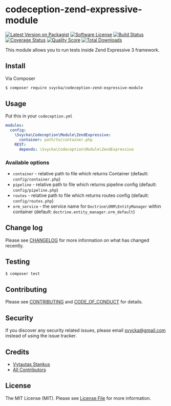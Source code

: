 # codeception-zend-expressive-module

[![Latest Version on Packagist][ico-version]][link-packagist]
[![Software License][ico-license]](LICENSE.md)
[![Build Status][ico-travis]][link-travis]
[![Coverage Status][ico-scrutinizer]][link-scrutinizer]
[![Quality Score][ico-code-quality]][link-code-quality]
[![Total Downloads][ico-downloads]][link-downloads]

This module allows you to run tests inside Zend Expressive 3 framework.


## Install

Via Composer

``` bash
$ composer require svycka/codeception-zend-expressive-module
```

## Usage

Put this in your `codeception.yml`
``` yml
modules:
  config:
    \Svycka\Codeception\Module\ZendExpressive:
      container: path/to/container.php
    REST:
      depends: \Svycka\Codeception\Module\ZendExpressive
```

### Available options

 * `container` - relative path to file which returns Container (default: `config/container.php`)
 * `pipeline` - relative path to file which returns pipeline config (default: `config/pipeline.php`)
 * `routes` - relative path to file which returns routes config (default: `config/routes.php`)
 * `orm_service` - the service name for `Doctrine\ORM\EntityManager` within container (default: `doctrine.entity_manager.orm_default`)

## Change log

Please see [CHANGELOG](CHANGELOG.md) for more information on what has changed recently.

## Testing

``` bash
$ composer test
```

## Contributing

Please see [CONTRIBUTING](CONTRIBUTING.md) and [CODE_OF_CONDUCT](CODE_OF_CONDUCT.md) for details.

## Security

If you discover any security related issues, please email svycka@gmail.com instead of using the issue tracker.

## Credits

- [Vytautas Stankus][link-author]
- [All Contributors][link-contributors]

## License

The MIT License (MIT). Please see [License File](LICENSE.md) for more information.

[ico-version]: https://img.shields.io/packagist/v/svycka/codeception-zend-expressive-module.svg?style=flat-square
[ico-license]: https://img.shields.io/badge/license-MIT-brightgreen.svg?style=flat-square
[ico-travis]: https://img.shields.io/travis/svycka/codeception-zend-expressive-module/master.svg?style=flat-square
[ico-scrutinizer]: https://img.shields.io/scrutinizer/coverage/g/svycka/codeception-zend-expressive-module.svg?style=flat-square
[ico-code-quality]: https://img.shields.io/scrutinizer/g/svycka/codeception-zend-expressive-module.svg?style=flat-square
[ico-downloads]: https://img.shields.io/packagist/dt/svycka/codeception-zend-expressive-module.svg?style=flat-square

[link-packagist]: https://packagist.org/packages/svycka/codeception-zend-expressive-module
[link-travis]: https://travis-ci.org/svycka/codeception-zend-expressive-module
[link-scrutinizer]: https://scrutinizer-ci.com/g/svycka/codeception-zend-expressive-module/code-structure
[link-code-quality]: https://scrutinizer-ci.com/g/svycka/codeception-zend-expressive-module
[link-downloads]: https://packagist.org/packages/svycka/codeception-zend-expressive-module
[link-author]: https://github.com/svycka
[link-contributors]: ../../contributors

